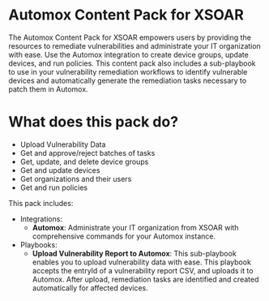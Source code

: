 # Automox Content Pack for XSOAR
The Automox Content Pack for XSOAR empowers users by providing the resources to remediate vulnerabilities and administrate your IT organization with ease. Use the Automox integration to create device groups, update devices, and run policies. This content pack also includes a sub-playbook to use in your vulnerability remediation workflows to identify vulnerable devices and automatically generate the remediation tasks necessary to patch them in Automox.

# What does this pack do?
- Upload Vulnerability Data
- Get and approve/reject batches of tasks
- Get, update, and delete device groups
- Get and update devices
- Get organizations and their users
- Get and run policies

This pack includes:
- Integrations:
    - **Automox**: Administrate your IT organization from XSOAR with comprehensive commands for your Automox instance.
- Playbooks:
    - **Upload Vulnerability Report to Automox**: This sub-playbook enables you to upload vulnerability data with ease. This playbook accepts the entryId of a vulnerability report CSV, and uploads it to Automox. After upload, remediation tasks are identified and created automatically for affected devices.
